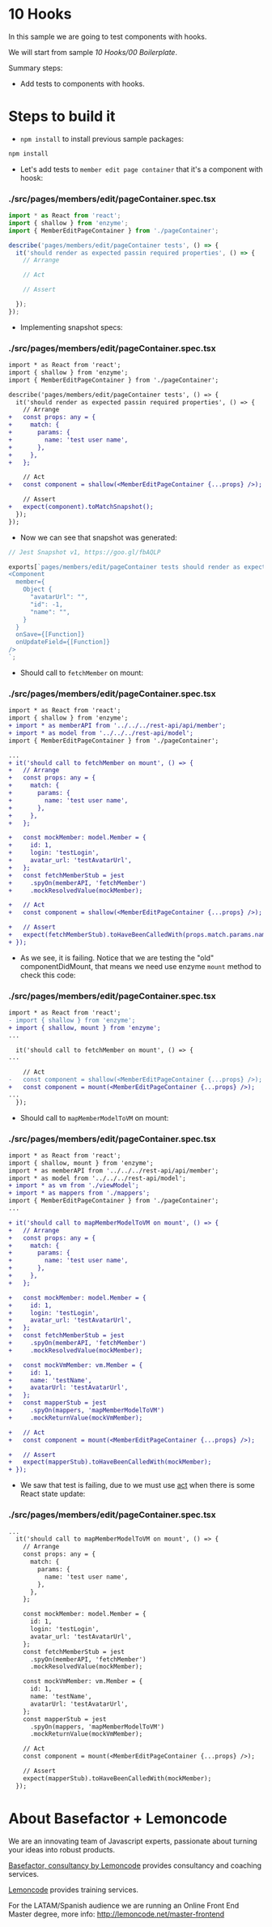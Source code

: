 # 10 Hooks

In this sample we are going to test components with hooks.

We will start from sample _10 Hooks/00 Boilerplate_.

Summary steps:
 - Add tests to components with hooks.

# Steps to build it

- `npm install` to install previous sample packages:

```bash
npm install
```

- Let's add tests to `member edit page container` that it's a component with hoosk:

### ./src/pages/members/edit/pageContainer.spec.tsx

```javascript
import * as React from 'react';
import { shallow } from 'enzyme';
import { MemberEditPageContainer } from './pageContainer';

describe('pages/members/edit/pageContainer tests', () => {
  it('should render as expected passin required properties', () => {
    // Arrange

    // Act

    // Assert

  });
});

```

- Implementing snapshot specs:

### ./src/pages/members/edit/pageContainer.spec.tsx

```diff
import * as React from 'react';
import { shallow } from 'enzyme';
import { MemberEditPageContainer } from './pageContainer';

describe('pages/members/edit/pageContainer tests', () => {
  it('should render as expected passin required properties', () => {
    // Arrange
+   const props: any = {
+     match: {
+       params: {
+         name: 'test user name',
+       },
+     },
+   };

    // Act
+   const component = shallow(<MemberEditPageContainer {...props} />);

    // Assert
+   expect(component).toMatchSnapshot();
  });
});

```

- Now we can see that snapshot was generated:

```javascript
// Jest Snapshot v1, https://goo.gl/fbAQLP

exports[`pages/members/edit/pageContainer tests should render as expected passin required properties 1`] = `
<Component
  member={
    Object {
      "avatarUrl": "",
      "id": -1,
      "name": "",
    }
  }
  onSave={[Function]}
  onUpdateField={[Function]}
/>
`;

```

- Should call to `fetchMember` on mount:

### ./src/pages/members/edit/pageContainer.spec.tsx

```diff
import * as React from 'react';
import { shallow } from 'enzyme';
+ import * as memberAPI from '../../../rest-api/api/member';
+ import * as model from '../../../rest-api/model';
import { MemberEditPageContainer } from './pageContainer';

...
+ it('should call to fetchMember on mount', () => {
+   // Arrange
+   const props: any = {
+     match: {
+       params: {
+         name: 'test user name',
+       },
+     },
+   };

+   const mockMember: model.Member = {
+     id: 1,
+     login: 'testLogin',
+     avatar_url: 'testAvatarUrl',
+   };
+   const fetchMemberStub = jest
+     .spyOn(memberAPI, 'fetchMember')
+     .mockResolvedValue(mockMember);

+   // Act
+   const component = shallow(<MemberEditPageContainer {...props} />);

+   // Assert
+   expect(fetchMemberStub).toHaveBeenCalledWith(props.match.params.name);
+ });

```

- As we see, it is failing. Notice that we are testing the "old" componentDidMount, that means we need use enzyme `mount` method to check this code:

### ./src/pages/members/edit/pageContainer.spec.tsx

```diff
import * as React from 'react';
- import { shallow } from 'enzyme';
+ import { shallow, mount } from 'enzyme';
...

  it('should call to fetchMember on mount', () => {
...

    // Act
-   const component = shallow(<MemberEditPageContainer {...props} />);
+   const component = mount(<MemberEditPageContainer {...props} />);
...
  });

```

- Should call to `mapMemberModelToVM` on mount:

### ./src/pages/members/edit/pageContainer.spec.tsx

```diff
import * as React from 'react';
import { shallow, mount } from 'enzyme';
import * as memberAPI from '../../../rest-api/api/member';
import * as model from '../../../rest-api/model';
+ import * as vm from './viewModel';
+ import * as mappers from './mappers';
import { MemberEditPageContainer } from './pageContainer';
...

+ it('should call to mapMemberModelToVM on mount', () => {
+   // Arrange
+   const props: any = {
+     match: {
+       params: {
+         name: 'test user name',
+       },
+     },
+   };

+   const mockMember: model.Member = {
+     id: 1,
+     login: 'testLogin',
+     avatar_url: 'testAvatarUrl',
+   };
+   const fetchMemberStub = jest
+     .spyOn(memberAPI, 'fetchMember')
+     .mockResolvedValue(mockMember);

+   const mockVmMember: vm.Member = {
+     id: 1,
+     name: 'testName',
+     avatarUrl: 'testAvatarUrl',
+   };
+   const mapperStub = jest
+     .spyOn(mappers, 'mapMemberModelToVM')
+     .mockReturnValue(mockVmMember);

+   // Act
+   const component = mount(<MemberEditPageContainer {...props} />);

+   // Assert
+   expect(mapperStub).toHaveBeenCalledWith(mockMember);
+ });

```

- We saw that test is failing, due to we must use [act](https://reactjs.org/docs/test-utils.html#act) when there is some React state update:


### ./src/pages/members/edit/pageContainer.spec.tsx

```diff
...
  it('should call to mapMemberModelToVM on mount', () => {
    // Arrange
    const props: any = {
      match: {
        params: {
          name: 'test user name',
        },
      },
    };

    const mockMember: model.Member = {
      id: 1,
      login: 'testLogin',
      avatar_url: 'testAvatarUrl',
    };
    const fetchMemberStub = jest
      .spyOn(memberAPI, 'fetchMember')
      .mockResolvedValue(mockMember);

    const mockVmMember: vm.Member = {
      id: 1,
      name: 'testName',
      avatarUrl: 'testAvatarUrl',
    };
    const mapperStub = jest
      .spyOn(mappers, 'mapMemberModelToVM')
      .mockReturnValue(mockVmMember);

    // Act
    const component = mount(<MemberEditPageContainer {...props} />);

    // Assert
    expect(mapperStub).toHaveBeenCalledWith(mockMember);
  });
```

# About Basefactor + Lemoncode

We are an innovating team of Javascript experts, passionate about turning your ideas into robust products.

[Basefactor, consultancy by Lemoncode](http://www.basefactor.com) provides consultancy and coaching services.

[Lemoncode](http://lemoncode.net/services/en/#en-home) provides training services.

For the LATAM/Spanish audience we are running an Online Front End Master degree, more info: http://lemoncode.net/master-frontend
